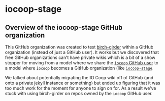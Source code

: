 # iocoop-stage
## Overview of the iocoop-stage GitHub organization

This GitHub organization was created to test [birch-girder](https://github.com/gene1wood/birch-girder) within a GitHub organization (instead of just a GitHub user). It works but we discovered that free GitHub organizations can't have private wikis which is a bit of a show stopper for moving from a model where we share the [`iocoop` GitHub user](https://github.com/iocoop/) to a model where `iocoop` becomes a GitHub organization (like [`iocoop-stage`](https://github.com/iocoop-stage/iocoop-stage/).

We talked about potentially migrating the IO Coop wiki off of GitHub (and onto a private jekyll instance or something) but ended up figuring that it was too much work for the moment for anyone to sign on for. As a result we've stuck with using birch-girder on repos owned by the `iocoop` GitHub user.
